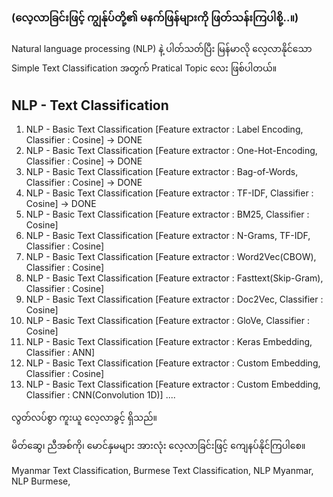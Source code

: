 ### (လေ့လာခြင်းဖြင့် ကျွန်ုပ်တို့၏ မနက်ဖြန်များကို ဖြတ်သန်းကြပါစို့..။)

Natural language processing (NLP) နဲ့ ပါတ်သတ်ပြီး မြန်မာလို လေ့လာနိုင်သော Simple Text Classification အတွက် Pratical Topic လေး ဖြစ်ပါတယ်။

## NLP - Text Classification
1. NLP - Basic Text Classification [Feature extractor : Label Encoding, Classifier : Cosine] -> DONE
2. NLP - Basic Text Classification [Feature extractor : One-Hot-Encoding, Classifier : Cosine] -> DONE
3. NLP - Basic Text Classification [Feature extractor : Bag-of-Words, Classifier : Cosine] -> DONE
4. NLP - Basic Text Classification [Feature extractor : TF-IDF, Classifier : Cosine] -> DONE
5. NLP - Basic Text Classification [Feature extractor : BM25, Classifier : Cosine]
6. NLP - Basic Text Classification [Feature extractor : N-Grams, TF-IDF, Classifier : Cosine]
7. NLP - Basic Text Classification [Feature extractor : Word2Vec(CBOW), Classifier : Cosine]
8. NLP - Basic Text Classification [Feature extractor : Fasttext(Skip-Gram), Classifier : Cosine]
9. NLP - Basic Text Classification [Feature extractor : Doc2Vec, Classifier : Cosine]
10. NLP - Basic Text Classification [Feature extractor : GloVe, Classifier : Cosine]
11. NLP - Basic Text Classification [Feature extractor : Keras Embedding, Classifier : ANN]
12. NLP - Basic Text Classification [Feature extractor : Custom Embedding, Classifier : Cosine]
13. NLP - Basic Text Classification [Feature extractor : Custom Embedding, Classifier : CNN(Convolution 1D)]
....

လွတ်လပ်စွာ ကူးယူ လေ့လာခွင့် ရှိသည်။

မိတ်ဆွေ၊ ညီအစ်ကို၊ မောင်နှမများ အားလုံး လေ့လာခြင်းဖြင့် ကျေနပ်နိုင်ကြပါစေ။

Myanmar Text Classification,
Burmese Text Classification,
NLP Myanmar,
NLP Burmese,
